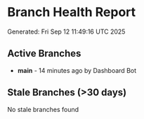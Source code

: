 # Branch Health Report
Generated: Fri Sep 12 11:49:16 UTC 2025

## Active Branches
- **main** - 14 minutes ago by Dashboard Bot

## Stale Branches (>30 days)
No stale branches found
